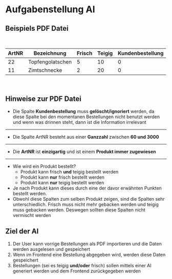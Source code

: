 # Aufgabenstellung AI

## Beispiels PDF Datei
<br>

ArtNR  | Bezeichnung  | Frisch  | Teigig  | Kundenbestellung
------------- | ------------- | ------------- | ------------- | -------------
22  | Topfengolatschen  | 5  | 10  | 0
11  | Zimtschnecke  | 2  | 20  | 0
<br>

## Hinweise zur PDF Datei
* Die Spalte **Kundenbestellung** muss **gelöscht/ignoriert** werden, da diese Spalte bei den momentanen Bestellungen nicht benutzt werden und wenn was drinnen steht, dann ist die Information irrelevant
- - - -
* Die Spalte ArtNR besteht aus einer **Ganzzahl** zwischen **60 und 3000**
- - - -
* Die **ArtNR** ist **einzigartig** und ist einem **Produkt immer zugewiesen**
- - - -
* Wie wird ein Produkt bestellt?
    * Produkt kann frisch **und** teigig bestellt werden
    * Produkt kann **nur** frisch bestellt werden
    * Produkt kann **nur** teigig bestellt werden
* Je nach Produkt kann dieses durch eine der davor erwähnten Punkten bestellt werden. 
* Obwohl diese Spalten zum selben Produkt zeigen, sind die Spalten sehr unterschiedlich. Frisch muss nicht mehr gebacken werden und teigig muss gebacken werden. Deswegen sollten diese Spalten nicht vermischt werden

## Ziel der AI
1. Der User kann vorrige Bestellungen als PDF importieren und die Daten werden ausgelesen und gespeichert
2. Wenn im Frontend eine Bestellung abgegeben wird, werden diese Daten gespeichert
3. Bestellungen (sei es teigig **und/oder** frisch) sollen mittels einer AI generiert werden und dem Frontend zurückgegeben werden